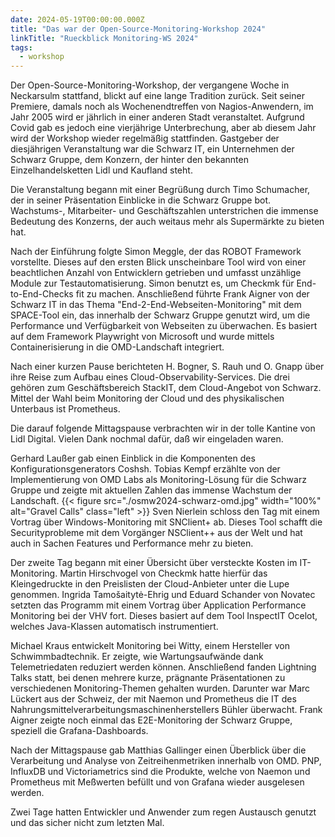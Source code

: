 ```yaml
---
date: 2024-05-19T00:00:00.000Z
title: "Das war der Open-Source-Monitoring-Workshop 2024"
linkTitle: "Rueckblick Monitoring-WS 2024"
tags:
  - workshop
---
```

Der Open-Source-Monitoring-Workshop, der vergangene Woche in Neckarsulm stattfand, blickt auf eine lange Tradition zurück. Seit seiner Premiere, damals noch als Wochenendtreffen von Nagios-Anwendern, im Jahr 2005 wird er jährlich in einer anderen Stadt veranstaltet. Aufgrund Covid gab es jedoch eine vierjährige Unterbrechung, aber ab diesem Jahr wird der Workshop wieder regelmäßig stattfinden. Gastgeber der diesjährigen Veranstaltung war die Schwarz IT, ein Unternehmen der Schwarz Gruppe, dem Konzern, der hinter den bekannten Einzelhandelsketten Lidl und Kaufland steht.

Die Veranstaltung begann mit einer Begrüßung durch Timo Schumacher, der in seiner Präsentation Einblicke in die Schwarz Gruppe bot. Wachstums-, Mitarbeiter- und Geschäftszahlen unterstrichen die immense Bedeutung des Konzerns, der auch weitaus mehr als Supermärkte zu bieten hat.

Nach der Einführung folgte Simon Meggle, der das ROBOT Framework vorstellte. Dieses auf den ersten Blick unscheinbare Tool wird von einer beachtlichen Anzahl von Entwicklern getrieben und umfasst unzählige Module zur Testautomatisierung. Simon benutzt es, um Checkmk für End-to-End-Checks fit zu machen. Anschließend führte Frank Aigner von der Schwarz IT in das Thema "End-2-End-Webseiten-Monitoring" mit dem SPACE-Tool ein, das innerhalb der Schwarz Gruppe genutzt wird, um die Performance und Verfügbarkeit von Webseiten zu überwachen. Es basiert auf dem Framework Playwright von Microsoft und wurde mittels Containerisierung in die OMD-Landschaft integriert.

Nach einer kurzen Pause berichteten H. Bogner, S. Rauh und O. Gnapp über ihre Reise zum Aufbau eines Cloud-Observability-Services. Die drei gehören zum Geschäftsbereich StackIT, dem Cloud-Angebot von Schwarz. Mittel der Wahl beim Monitoring der Cloud und des physikalischen Unterbaus ist Prometheus.

Die darauf folgende Mittagspause verbrachten wir in der tolle Kantine von Lidl Digital. Vielen Dank nochmal dafür, daß wir eingeladen waren.

Gerhard Laußer gab einen Einblick in die Komponenten des Konfigurationsgenerators Coshsh. Tobias Kempf erzählte von der Implementierung von OMD Labs als Monitoring-Lösung für die Schwarz Gruppe und zeigte mit aktuellen Zahlen das immense Wachstum der Landschaft.  {{< figure src="./osmw2024-schwarz-omd.jpg" width="100%" alt="Gravel Calls" class="left" >}} Sven Nierlein schloss den Tag mit einem Vortrag über Windows-Monitoring mit SNClient+ ab. Dieses Tool schafft die Securityprobleme mit dem Vorgänger NSClient++ aus der Welt und hat auch in Sachen Features und Performance mehr zu bieten.

Der zweite Tag begann mit einer Übersicht über versteckte Kosten im IT-Monitoring. Martin Hirschvogel von Checkmk hatte hierfür das Kleingedruckte in den Preislisten der Cloud-Anbieter unter die Lupe genommen. Ingrida Tamošaitytė-Ehrig und Eduard Schander von Novatec setzten das Programm mit einem Vortrag über Application Performance Monitoring bei der VHV fort. Dieses basiert auf dem Tool InspectIT Ocelot, welches Java-Klassen automatisch instrumentiert.

Michael Kraus entwickelt Monitoring bei Witty, einem Hersteller von Schwimmbadtechnik. Er zeigte, wie Wartungsaufwände dank Telemetriedaten reduziert werden können. Anschließend fanden Lightning Talks statt, bei denen mehrere kurze, prägnante Präsentationen zu verschiedenen Monitoring-Themen gehalten wurden. Darunter war Marc Lückert aus der Schweiz, der mit Naemon und Prometheus die IT des Nahrungsmittelverarbeitungsmaschinenherstellers Bühler überwacht. Frank Aigner zeigte noch einmal das E2E-Monitoring der Schwarz Gruppe, speziell die Grafana-Dashboards.

Nach der Mittagspause gab Matthias Gallinger einen Überblick über die Verarbeitung und Analyse von Zeitreihenmetriken innerhalb von OMD. PNP, InfluxDB und Victoriametrics sind die Produkte, welche von Naemon und Prometheus mit Meßwerten befüllt und von Grafana wieder ausgelesen werden.

Zwei Tage hatten Entwickler und Anwender zum regen Austausch genutzt und das sicher nicht zum letzten Mal.

